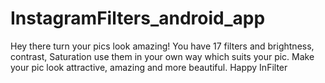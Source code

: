 # InstagramFilters_android_app
Hey there turn your pics look amazing! You have 17 filters and brightness, contrast, Saturation use them in your own way which suits your pic. Make your pic look attractive, amazing and more beautiful. Happy InFilter
